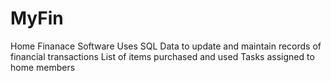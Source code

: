 # MyFin
Home Finanace Software
Uses SQL Data to update and maintain 
  records of financial transactions
  List of items purchased and used
  Tasks assigned to home members
